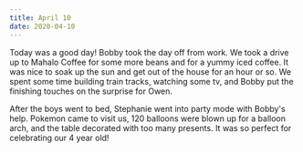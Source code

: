 ```yaml
---
title: April 10
date: 2020-04-10
---
```

Today was a good day! Bobby took the day off from work. We took a drive up to Mahalo Coffee for some more beans and for a yummy iced coffee. It was nice to soak up the sun and get out of the house for an hour or so. We spent some time building train tracks, watching some tv, and Bobby put the finishing touches on the surprise for Owen. 

After the boys went to bed, Stephanie went into party mode with Bobby's help. Pokemon came to visit us, 120 balloons were blown up for a balloon arch, and the table decorated with too many presents. It was so perfect for celebrating our 4 year old!